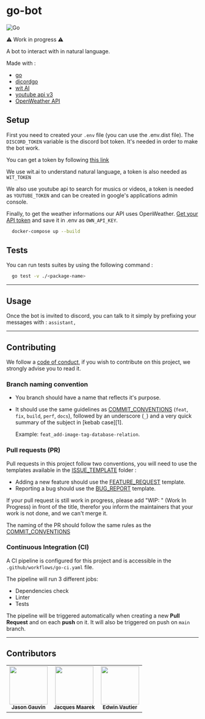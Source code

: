 # go-bot

![Go](https://github.com/edwinvautier/go-bot/workflows/Go/badge.svg?branch=main)

⚠️ Work in progress ⚠️

A bot to interact with in natural language.

Made with :

- [go](https://github.com/golang/go)
- [dicordgo](https://github.com/bwmarrin/discordgo)
- [wit AI](https://wit.ai/)
- [youtube api v3](https://developers.google.com/youtube/v3)
- [OpenWeather API](https://openweathermap.org)

## Setup

First you need to created your `.env` file (you can use the .env.dist file).
The `DISCORD_TOKEN` variable is the discord bot token. It's needed in order to make the bot work.

You can get a token by following [this link](https://discord.com/developers/applications/)

We use wit.ai to understand natural language, a token is also needed as `WIT_TOKEN`

We also use youtube api to search for musics or videos, a token is needed as `YOUTUBE_TOKEN` and can be created in google's applications admin console.

Finally, to get the weather informations our API uses OpenWeather. [Get your API token](https://openweathermap.org/api) and save it in .env as `OWN_API_KEY`.


```sh
  docker-compose up --build
```

## Tests

You can run tests suites by using the following command :

```sh
  go test -v ./<package-name>
```

---

## Usage

Once the bot is invited to discord, you can talk to it simply by prefixing your messages with : `assistant,`

---

## Contributing

We follow a [code of conduct](CODE_OF_CONDUCT.md), if you wish to contribute on this project, we strongly advise you to read it.

### Branch naming convention

- You branch should have a name that reflects it's purpose.

- It should use the same guidelines as [COMMIT_CONVENTIONS](COMMIT_CONVENTIONS.md) (`feat`, `fix`, `build`, `perf`, `docs`), followed by an underscore (`_`) and a very quick summary of the subject in [kebab case][1].

    Example: `feat_add-image-tag-database-relation`.

### Pull requests (PR)

Pull requests in this project follow two conventions, you will need to use the templates available in the [ISSUE_TEMPLATE](.github/ISSUE_TEMPLATE) folder :

- Adding a new feature should use the [FEATURE_REQUEST](.github/ISSUE_TEMPLATE/FEATURE_REQUEST.md) template.
- Reporting a bug should use the [BUG_REPORT](.github/ISSUE_TEMPLATE/BUG_REPORT.md) template.

If your pull request is still work in progress, please add "WIP: " (Work In Progress) in front of the title, therefor you inform the maintainers that your work is not done, and we can't merge it.

The naming of the PR should follow the same rules as the [COMMIT_CONVENTIONS](COMMIT_CONVENTIONS.md)

### Continuous Integration (CI)

A CI pipeline is configured for this project and is accessible in the `.github/workflows/go-ci.yaml` file.

The pipeline will run 3 different jobs:

- Dependencies check
- Linter
- Tests

The pipeline will be triggered automatically when creating a new **Pull Request** and on each **push** on it. It will also be triggered on push on `main` branch.

---

## Contributors

<table align="center">
  <tr>
    <td align="center">
    <a href="https://github.com/jasongauvin">
      <img src="https://avatars1.githubusercontent.com/u/41618366?s=400&u=b970ed03cbb921ce1312ef86b39093e4fa0be7e3&v=4" width="100px;" alt=""/>
      <br />
      <sub><b>Jason Gauvin</b></sub>
    </a>
    </td>
    <td align="center">
    <a href="https://github.com/JackMaarek/">
      <img src="https://avatars3.githubusercontent.com/u/28316928?s=400&u=3cdfb5b0683245ad333a39cfca3a5251f3829824&v=4" width="100px;" alt=""/>
      <br />
      <sub><b>Jacques Maarek</b></sub>
    </a>
    </td>
    <td align="center">
    <a href="https://github.com/edwinvautier">
      <img src="https://avatars3.githubusercontent.com/u/35581502?s=460&u=d9096f90151f35552d9adcd57bacaee366f0aaef&v=4" width="100px;" alt=""/>
      <br />
      <sub><b>Edwin Vautier</b></sub>
    </a>
    </td>
  </tr>
</table>
